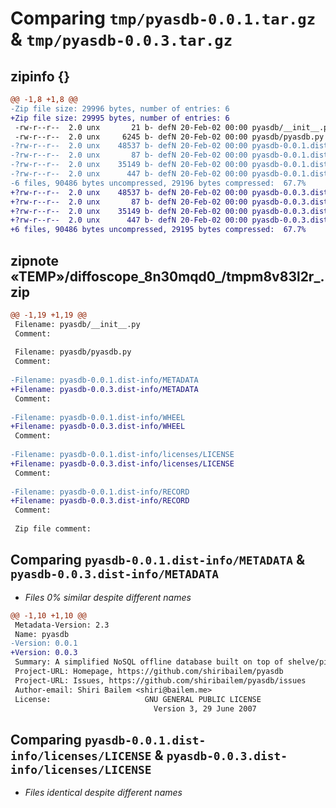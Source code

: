 # Comparing `tmp/pyasdb-0.0.1.tar.gz` & `tmp/pyasdb-0.0.3.tar.gz`

## zipinfo {}

```diff
@@ -1,8 +1,8 @@
-Zip file size: 29996 bytes, number of entries: 6
+Zip file size: 29995 bytes, number of entries: 6
 -rw-r--r--  2.0 unx       21 b- defN 20-Feb-02 00:00 pyasdb/__init__.py
 -rw-r--r--  2.0 unx     6245 b- defN 20-Feb-02 00:00 pyasdb/pyasdb.py
-?rw-r--r--  2.0 unx    48537 b- defN 20-Feb-02 00:00 pyasdb-0.0.1.dist-info/METADATA
-?rw-r--r--  2.0 unx       87 b- defN 20-Feb-02 00:00 pyasdb-0.0.1.dist-info/WHEEL
-?rw-r--r--  2.0 unx    35149 b- defN 20-Feb-02 00:00 pyasdb-0.0.1.dist-info/licenses/LICENSE
-?rw-r--r--  2.0 unx      447 b- defN 20-Feb-02 00:00 pyasdb-0.0.1.dist-info/RECORD
-6 files, 90486 bytes uncompressed, 29196 bytes compressed:  67.7%
+?rw-r--r--  2.0 unx    48537 b- defN 20-Feb-02 00:00 pyasdb-0.0.3.dist-info/METADATA
+?rw-r--r--  2.0 unx       87 b- defN 20-Feb-02 00:00 pyasdb-0.0.3.dist-info/WHEEL
+?rw-r--r--  2.0 unx    35149 b- defN 20-Feb-02 00:00 pyasdb-0.0.3.dist-info/licenses/LICENSE
+?rw-r--r--  2.0 unx      447 b- defN 20-Feb-02 00:00 pyasdb-0.0.3.dist-info/RECORD
+6 files, 90486 bytes uncompressed, 29195 bytes compressed:  67.7%
```

## zipnote «TEMP»/diffoscope_8n30mqd0_/tmpm8v83l2r_.zip

```diff
@@ -1,19 +1,19 @@
 Filename: pyasdb/__init__.py
 Comment: 
 
 Filename: pyasdb/pyasdb.py
 Comment: 
 
-Filename: pyasdb-0.0.1.dist-info/METADATA
+Filename: pyasdb-0.0.3.dist-info/METADATA
 Comment: 
 
-Filename: pyasdb-0.0.1.dist-info/WHEEL
+Filename: pyasdb-0.0.3.dist-info/WHEEL
 Comment: 
 
-Filename: pyasdb-0.0.1.dist-info/licenses/LICENSE
+Filename: pyasdb-0.0.3.dist-info/licenses/LICENSE
 Comment: 
 
-Filename: pyasdb-0.0.1.dist-info/RECORD
+Filename: pyasdb-0.0.3.dist-info/RECORD
 Comment: 
 
 Zip file comment:
```

## Comparing `pyasdb-0.0.1.dist-info/METADATA` & `pyasdb-0.0.3.dist-info/METADATA`

 * *Files 0% similar despite different names*

```diff
@@ -1,10 +1,10 @@
 Metadata-Version: 2.3
 Name: pyasdb
-Version: 0.0.1
+Version: 0.0.3
 Summary: A simplified NoSQL offline database built on top of shelve/pickle
 Project-URL: Homepage, https://github.com/shiribailem/pyasdb
 Project-URL: Issues, https://github.com/shiribailem/pyasdb/issues
 Author-email: Shiri Bailem <shiri@bailem.me>
 License:                     GNU GENERAL PUBLIC LICENSE
                                Version 3, 29 June 2007
```

## Comparing `pyasdb-0.0.1.dist-info/licenses/LICENSE` & `pyasdb-0.0.3.dist-info/licenses/LICENSE`

 * *Files identical despite different names*

